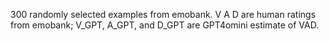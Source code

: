 300 randomly selected examples from emobank. V A D are human ratings from emobank; V_GPT, A_GPT, and D_GPT are GPT4omini estimate of VAD.  
